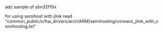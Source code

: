 adc sample of stm32f10x

for using semihost with jlink read "common_public/c/hw_drivers/arch/ARM/semihosting/connect_jlink_with_semihosting.txt"
